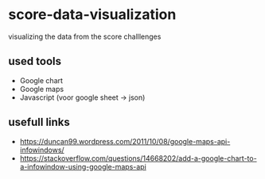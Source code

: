 # score-data-visualization
visualizing the data from the score challlenges

## used tools
* Google chart
* Google maps
* Javascript (voor google sheet -> json)

## usefull links
* https://duncan99.wordpress.com/2011/10/08/google-maps-api-infowindows/
* https://stackoverflow.com/questions/14668202/add-a-google-chart-to-a-infowindow-using-google-maps-api

